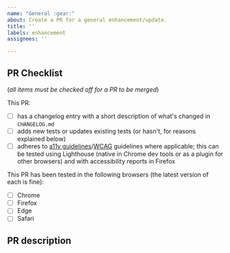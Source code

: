 ```yaml
---
name: "General :gear:"
about: Create a PR for a general enhancement/update.
title: ''
labels: enhancement
assignees: ''

---
```


## PR Checklist
(_all items must be checked off for a PR to be merged_)

This PR:
- [ ] has a changelog entry with a short description of what's changed in `CHANGELOG.md`
- [ ] adds new tests or updates existing tests (or hasn't, for reasons explained below)
- [ ] adheres to [a11y guidelines](https://www.a11yproject.com/checklist/)/[WCAG](https://www.w3.org/WAI/standards-guidelines/wcag/) guidelines where applicable; this can be tested using Lighthouse (native in Chrome dev tools or as a plugin for other browsers) and with accessibility reports in Firefox

This PR has been tested in the following browsers (the latest version of each is fine):
- [ ] Chrome
- [ ] Firefox
- [ ] Edge
- [ ] Safari

<!-- Any browser-specific implementations or considerations should be documented in the code (where applicable) and noted in the PR description -->

## PR description

<!--- 
Please write a clear description of your PR with any information that would be helpful for reviewers to understand context, including links to design resources where applicable.
-->
